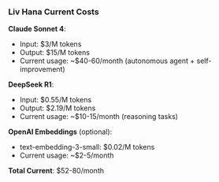 ### Liv Hana Current Costs

**Claude Sonnet 4**:

- Input: $3/M tokens
- Output: $15/M tokens
- Current usage: ~$40-60/month (autonomous agent + self-improvement)

**DeepSeek R1**:

- Input: $0.55/M tokens
- Output: $2.19/M tokens
- Current usage: ~$10-15/month (reasoning tasks)

**OpenAI Embeddings** (optional):

- text-embedding-3-small: $0.02/M tokens
- Current usage: ~$2-5/month

**Total Current**: $52-80/month

